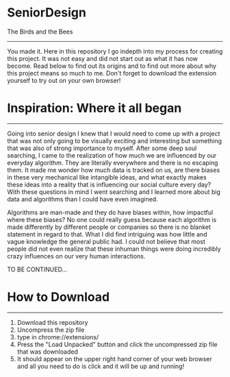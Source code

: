 # SeniorDesign
The Birds and the Bees
***
You made it. Here in this repository I go indepth into my process for creating this project. It was not easy and did not start out as what it has now become. Read below to find out its origins and to find out more about why this project means so much to me. Don't forget to download the extension yourself to try out on your own browser!

# Inspiration: Where it all began
***
Going into senior design I knew that I would need to come up with a project that was not only going to be visually exciting and interesting but something that was also of strong importance to myself. After some deep soul searching, I came to the realization of how much we are influenced by our everyday algorithm. They are literally everywhere and there is no escaping them. It made me wonder how much data is tracked on us, are there biases in these very mechanical like intangible ideas, and what exactly makes these ideas into a reality that is influencing our social culture every day? With these questions in mind I went searching and I learned more about big data and algorithms than I could have even imagined. 

Algorithms are man-made and they do have biases within, how impactful where these biases? No one could really guess because each algorithm is made differently by different people or companies so there is no blanket statement in regard to that. What I did find intriguing was how little and vague knowledge the general public had. I could not believe that most people did not even realize that these inhuman things were doing incredibly crazy influences on our very human interactions.
 
 
 TO BE CONTINUED...



# How to Download
***
1. Download this repository
2. Uncompress the zip file
3. type in chrome://extensions/
4. Press the "Load Unpacked" button and click the uncompressed zip file that was downloaded
5. It should appear on the upper right hand corner of your web browser and all you need to do is click and it will be up and running!


